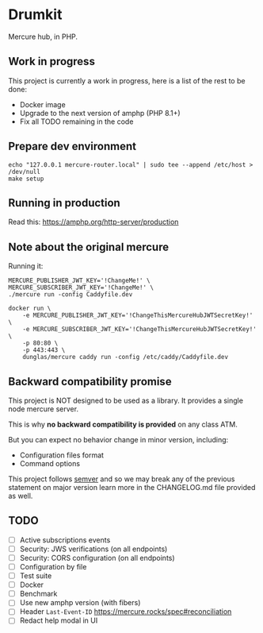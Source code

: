 Drumkit
=======

Mercure hub, in PHP.

Work in progress
----------------

This project is currently a work in progress, here is a list of the rest to be done:
- Docker image
- Upgrade to the next version of amphp (PHP 8.1+)
- Fix all TODO remaining in the code

Prepare dev environment
-----------------------

```
echo "127.0.0.1	mercure-router.local" | sudo tee --append /etc/host > /dev/null
make setup
```

Running in production
---------------------

Read this: https://amphp.org/http-server/production


Note about the original mercure
-------------------------------

Running it:

```
MERCURE_PUBLISHER_JWT_KEY='!ChangeMe!' \ 
MERCURE_SUBSCRIBER_JWT_KEY='!ChangeMe!' \
./mercure run -config Caddyfile.dev
```


```
docker run \
    -e MERCURE_PUBLISHER_JWT_KEY='!ChangeThisMercureHubJWTSecretKey!' \                                               
    -e MERCURE_SUBSCRIBER_JWT_KEY='!ChangeThisMercureHubJWTSecretKey!' \              
    -p 80:80 \                                                
    -p 443:443 \
    dunglas/mercure caddy run -config /etc/caddy/Caddyfile.dev
```

Backward compatibility promise
------------------------------

This project is NOT designed to be used as a library. It provides a single node mercure server.

This is why **no backward compatibility is provided** on any class ATM.

But you can expect no behavior change in minor version, including:
- Configuration files format
- Command options

This project follows [semver](https://semver.org/) and so we may break any of the previous statement on major version
learn more in the CHANGELOG.md file provided as well.

TODO
----

- [ ] Active subscriptions events
- [ ] Security: JWS verifications (on all endpoints)
- [ ] Security: CORS configuration (on all endpoints)
- [ ] Configuration by file
- [ ] Test suite
- [ ] Docker
- [ ] Benchmark
- [ ] Use new amphp version (with fibers)
- [ ] Header `Last-Event-ID` https://mercure.rocks/spec#reconciliation
- [ ] Redact help modal in UI
